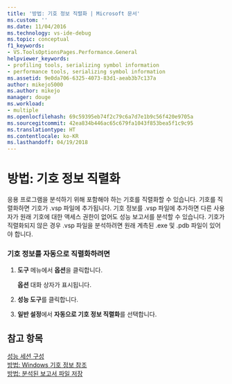 ```yaml
---
title: '방법: 기호 정보 직렬화 | Microsoft 문서'
ms.custom: ''
ms.date: 11/04/2016
ms.technology: vs-ide-debug
ms.topic: conceptual
f1_keywords:
- VS.ToolsOptionsPages.Performance.General
helpviewer_keywords:
- profiling tools, serializing symbol information
- performance tools, serializing symbol information
ms.assetid: 9e0da706-6325-4073-83d1-aeab3b7c137a
author: mikejo5000
ms.author: mikejo
manager: douge
ms.workload:
- multiple
ms.openlocfilehash: 69c59395eb74f2c79c6a7d7e1b9c56f420e9705a
ms.sourcegitcommit: 42ea834b446ac65c679fa1043f853bea5f1c9c95
ms.translationtype: HT
ms.contentlocale: ko-KR
ms.lasthandoff: 04/19/2018
---
```

# <a name="how-to-serialize-symbol-information"></a>방법: 기호 정보 직렬화
응용 프로그램을 분석하기 위해 포함해야 하는 기호를 직렬화할 수 있습니다. 기호를 직렬화하면 기호가 .vsp 파일에 추가됩니다. 기호 정보를 .vsp 파일에 추가하면 다른 사용자가 원래 기호에 대한 액세스 권한이 없어도 성능 보고서를 분석할 수 있습니다. 기호가 직렬화되지 않은 경우 .vsp 파일을 분석하려면 원래 계측된 .exe 및 .pdb 파일이 있어야 합니다.  
  
### <a name="to-automatically-serialize-symbol-information"></a>기호 정보를 자동으로 직렬화하려면  
  
1.  **도구** 메뉴에서 **옵션**을 클릭합니다.  
  
     **옵션** 대화 상자가 표시됩니다.  
  
2.  **성능 도구**를 클릭합니다.  
  
3.  **일반 설정**에서 **자동으로 기호 정보 직렬화**를 선택합니다.  
  
## <a name="see-also"></a>참고 항목  
 [성능 세션 구성](../profiling/configuring-performance-sessions.md)   
 [방법: Windows 기호 정보 참조](../profiling/how-to-reference-windows-symbol-information.md)   
 [방법: 분석된 보고서 파일 저장](http://msdn.microsoft.com/en-us/0340ddde-caf4-48ac-8af3-d15dcdade556)